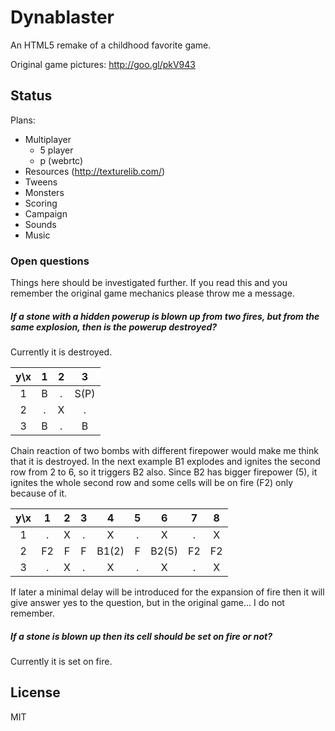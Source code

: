 # Dynablaster

An HTML5 remake of a childhood favorite game.

Original game pictures:
http://goo.gl/pkV943

## Status

Plans:

- Multiplayer
  - 5 player
  - p (webrtc)
- Resources (http://texturelib.com/)
- Tweens
- Monsters
- Scoring
- Campaign
- Sounds
- Music

### Open questions

Things here should be investigated further. If you read this and you remember the original game mechanics please throw me a message.

##### If a stone with a hidden powerup is blown up from two fires, but from the same explosion, then is the powerup destroyed?

Currently it is destroyed.

y\x| 1 | 2 | 3
:-:|:-:|:-:|:----:
 1 | B | . | S(P)
 2 | . | X | .
 3 | B | . | B

Chain reaction of two bombs with different firepower would make me think that it is destroyed. In the next example B1 explodes and ignites the second row from 2 to 6, so it triggers B2 also. Since B2 has bigger firepower (5), it ignites the whole second row and some cells will be on fire (F2) only because of it.

y\x| 1  | 2 | 3 | 4     | 5 | 6     | 7  | 8
:-:|:--:|:-:|:-:|:-----:|:-:|:-----:|:--:|:-:
 1 | .  | X | . | X     | . | X     | .  | X
 2 | F2 | F | F | B1(2) | F | B2(5) | F2 | F2
 3 | .  | X | . | X     | . | X     | .  | X

If later a minimal delay will be introduced for the expansion of fire then it will give answer yes to the question, but in the original game... I do not remember.

##### If a stone is blown up then its cell should be set on fire or not?

Currently it is set on fire.

## License

MIT
